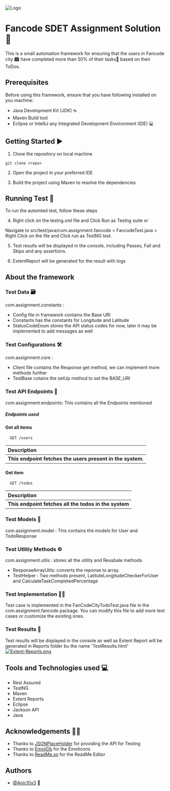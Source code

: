 
![Logo](https://encrypted-tbn0.gstatic.com/images?q=tbn:ANd9GcT1naYJPWoG7nzRH8s32xPtFRd4BfnV80gL2kwyTPeY&s)
# Fancode SDET Assignment Solution 📒

This is a small automation framework for ensuring that the users in Fancode city 🏙️ have completed more than 50% of their tasks📜 based on their ToDos.

## Prerequisites
Before using this framework, ensure that you have following installed on you machine:

* Java Development Kit (JDK) ☕
* Maven Build tool
* Eclipse or IntelliJ any Integrated Development Environment (IDE) 💻

## Getting Started ▶️


1. Clone the repository on local machine
  ```console
git clone <repo>
```
2. Open the project in your preferred IDE

3. Build the project using Maven to resolve the dependencies

## Running Test 🏃
To run the automted test, follow these steps

4. Right click on the testng.xml file and Click Run as Testng suite or

Navigate to src/test/java/com.assignment.fancode > FancodeTest.java > Right Click on the file and Click run as TestNG test.

5. Test results will be displayed in the console, including Passes, Fail and Skips and any assertions.

6. ExtentReport will be generated for the result with logs 

## About the framework
### Test Data 🗃️
  com.assignment.constants :
  * Config file in framework contains the Base URI
  * Constants has the constants for Longitude and Latitude
  * StatusCodeEnum stores the API status codes for now, later it may be implemented to add messages as well
 
### Test Configurations 🛠️
 com.assignment.core :
  * Client file contains the Response get method, we can implement more methods further
  * TestBase cotains the setUp method to set the BASE_URI

### Test API Endpoints 🔗
 com.assignment.endpoints: This contains all the Endpoints mentioned

##### Endpoints used

#### Get all items

```https://jsonplaceholder.typicode.com
  GET /users
```

| Description                |
| :------------------------- |
| **This endpoint fetches the users present in the system**.  |

#### Get item

```https://jsonplaceholder.typicode.com
  GET /todos
```

| Description                       |
| :-------------------------------- |
 **This endpoint fetches all the todos in the system** |

### Test Models 🧪
com.assignment.model : This contains the models for User and TodoResponse

### Test Utlitiy Methods ⚙️
com.assignment.utils : stores all the utility and Reusbale methods
*  ResponseArrayUtils: converts the reponse to array.
*  TestHelper : Two methods present, LatituteLongitudeCheckerForUser and CalculateTaskCompletedPercentage

### Test Implementation ✍🏻
Test case is implemented in the FanCodeCityTodoTest.java file in the com.assignment.fancode package. You can modify this file to add more test cases or customize the existing ones.

### Test Results 🚀
Test results will be displayed in the console as well as Extent Report will be generated in Reports folder bu the name 'TestResults.html'
[![Extent-Reports.png](https://i.postimg.cc/sDTXP5k6/Extent-Reports.png)](https://postimg.cc/zVR88HXK)

## Tools and Technologies used 💻
* Rest Assured
* TestNG
* Maven
* Extent Reports
* Eclipse
* Jackson API
* Java


## Acknowledgements 🤝🏻

 - Thanks to [JSONPlaceHolder](https://jsonplaceholder.typicode.com/) for providing the API for Testing
 - Thanks to [EmojiDb](https://emojidb.org/getting-started-emojis?user_typed_query=1&utm_source=user_search/) for the Emoticons
 - Thanks to [ReadMe.so](https://readme.so/editor) for the ReadMe Editor


## Authors

- [@Anic10x3](https://github.com/Anic10x3) 🧙

